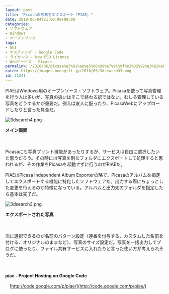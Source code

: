 ```yaml
---
layout: post
title: "Picasaの写真をエクスポート「PIAE」"
date: 2010-06-04T21:00:00+09:00
categories:
- ソフトウェア
- Windows
- オープンソース
tags: 
- GUI
- ホスティング - Google Code
- ライセンス - New BSD License
- Webサービス - Picasa
permalink: /2010/06/picasa%e3%81%ae%e5%86%99%e7%9c%9f%e3%82%92%e3%82%a8%e3%82%af%e3%82%b9%e3%83%9d%e3%83%bc%e3%83%88%e3%80%8cpiae%e3%80%8d/
catch: https://images.moongift.jp/2010/05/3dsearch33.png
id: 21241
---
```

PIAEはWindows用のオープンソース・ソフトウェア。Picasaを使って写真管理を行う人は多いが、写真の扱いはそこで終わる訳ではない。むしろ管理している写真をどうするかが重要だ。例えば友人に配ったり、PicasaWebにアップロードしたりと言った具合だ。

  

![3dsearch4.png](https://images.moongift.jp/2010/05/3dsearch41.png)  
  
**メイン画面**

  

　

  

Picasaにも写真プリント機能があったりするが、サービスは自由に選択したいと思うだろう。その時には写真を別なフォルダにエクスポートして処理すると思われるが、その作業をPicasaを起動せずに行うのがPIAEだ。

  
<!--more-->

PIAEはPicasa Independent Album Exporterの略で、Picasaのアルバムを指定してエクスポートする機能に特化したソフトウェアだ。出力する際にちょっとした変更を行えるのが特徴になっている。アルバムと出力先のフォルダを指定したら基本は完了だ。

  

![3dsearch3.png](https://images.moongift.jp/2010/05/3dsearch33.png)  
  
**エクスポートされた写真**

  

　

  

次に選択できるのが名前のパターン設定（連番を付与する、カスタムした名前を付ける、オリジナルのままなど）、写真のサイズ設定だ。写真を一括出力してブログに使ったり、ファイル共有サービスに入れたりと言った使い方が考えられそうだ。

  

　

  

**piae - Project Hosting on Google Code**  
  
　[http://code.google.com/p/piae/](http://code.google.com/p/piae/)

  
